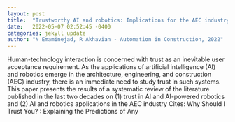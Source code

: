 ```yaml
---
layout: post
title:  "Trustworthy AI and robotics: Implications for the AEC industry"
date:   2022-05-07 02:52:45 -0400
categories: jekyll update
author: "N Emaminejad, R Akhavian - Automation in Construction, 2022"
---
```

Human-technology interaction is concerned with trust as an inevitable user acceptance requirement. As the applications of artificial intelligence (AI) and robotics emerge in the architecture, engineering, and construction (AEC) industry, there is an immediate need to study trust in such systems. This paper presents the results of a systematic review of the literature published in the last two decades on (1) trust in AI and AI-powered robotics and (2) AI and robotics applications in the AEC industry Cites:   Why Should I Trust You? : Explaining the Predictions of Any